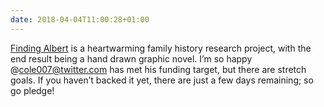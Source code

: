 ```yaml
---
date: 2018-04-04T11:00:28+01:00
---
```


[Finding Albert](https://www.kickstarter.com/projects/cole007/finding-albert-illustrating-a-family-story) is a heartwarming family history research project, with the end result being a hand drawn graphic novel. I’m so happy @cole007@twitter.com has met his funding target, but there are stretch goals. If you haven’t backed it yet, there are just a few days remaining; so go pledge!
